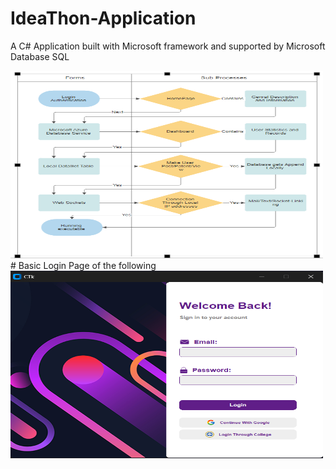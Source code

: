 # IdeaThon-Application
A C# Application built with Microsoft framework and supported by Microsoft Database SQL

<img src="https://github.com/Nimittxo/IdeaThon-Application/blob/main/Resources/Screenshot%202024-01-30%20100330.png" alt="App Screenshot" width="500" height="300"/>
# Basic Login Page of the following 
<img src="https://github.com/Nimittxo/IdeaThon-Application/blob/main/Resources/Screenshot%202024-01-20%20140549.png" alt="App Screenshot" width="500" height="300"/>


